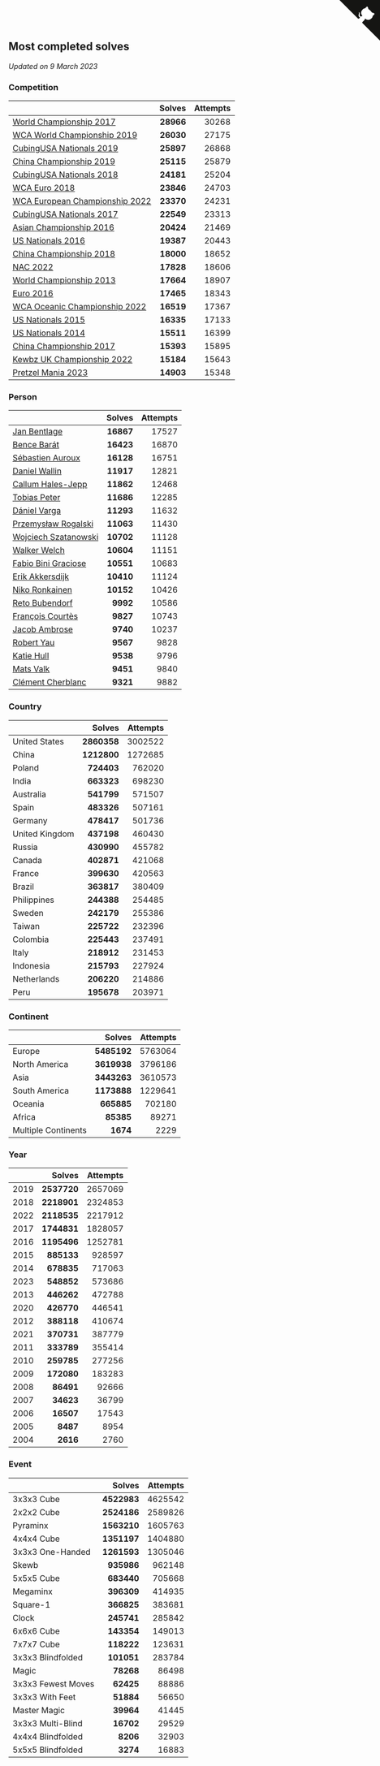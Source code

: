 ## Most completed solves

*Updated on  9 March 2023*


### Competition

|  | Solves | Attempts |
| :--- | ---: | ---: |
| [World Championship 2017](https://www.worldcubeassociation.org/competitions/WC2017) | **28966** | 30268 |
| [WCA World Championship 2019](https://www.worldcubeassociation.org/competitions/WC2019) | **26030** | 27175 |
| [CubingUSA Nationals 2019](https://www.worldcubeassociation.org/competitions/CubingUSANationals2019) | **25897** | 26868 |
| [China Championship 2019](https://www.worldcubeassociation.org/competitions/ChinaChampionship2019) | **25115** | 25879 |
| [CubingUSA Nationals 2018](https://www.worldcubeassociation.org/competitions/CubingUSANationals2018) | **24181** | 25204 |
| [WCA Euro 2018](https://www.worldcubeassociation.org/competitions/Euro2018) | **23846** | 24703 |
| [WCA European Championship 2022](https://www.worldcubeassociation.org/competitions/Euro2022) | **23370** | 24231 |
| [CubingUSA Nationals 2017](https://www.worldcubeassociation.org/competitions/CubingUSANationals2017) | **22549** | 23313 |
| [Asian Championship 2016](https://www.worldcubeassociation.org/competitions/AsianChampionship2016) | **20424** | 21469 |
| [US Nationals 2016](https://www.worldcubeassociation.org/competitions/USNationals2016) | **19387** | 20443 |
| [China Championship 2018](https://www.worldcubeassociation.org/competitions/ChinaChampionship2018) | **18000** | 18652 |
| [NAC 2022](https://www.worldcubeassociation.org/competitions/NAC2022) | **17828** | 18606 |
| [World Championship 2013](https://www.worldcubeassociation.org/competitions/WC2013) | **17664** | 18907 |
| [Euro 2016](https://www.worldcubeassociation.org/competitions/Euro2016) | **17465** | 18343 |
| [WCA Oceanic Championship 2022](https://www.worldcubeassociation.org/competitions/OC2022) | **16519** | 17367 |
| [US Nationals 2015](https://www.worldcubeassociation.org/competitions/USNationals2015) | **16335** | 17133 |
| [US Nationals 2014](https://www.worldcubeassociation.org/competitions/USNationals2014) | **15511** | 16399 |
| [China Championship 2017](https://www.worldcubeassociation.org/competitions/ChinaChampionship2017) | **15393** | 15895 |
| [Kewbz UK Championship 2022](https://www.worldcubeassociation.org/competitions/KewbzUKChampionship2022) | **15184** | 15643 |
| [Pretzel Mania 2023](https://www.worldcubeassociation.org/competitions/PretzelMania2023) | **14903** | 15348 |

### Person

|  | Solves | Attempts |
| :--- | ---: | ---: |
| [Jan Bentlage](https://www.worldcubeassociation.org/persons/2010BENT01) | **16867** | 17527 |
| [Bence Barát](https://www.worldcubeassociation.org/persons/2008BARA01) | **16423** | 16870 |
| [Sébastien Auroux](https://www.worldcubeassociation.org/persons/2008AURO01) | **16128** | 16751 |
| [Daniel Wallin](https://www.worldcubeassociation.org/persons/2013WALL03) | **11917** | 12821 |
| [Callum Hales-Jepp](https://www.worldcubeassociation.org/persons/2012HALE01) | **11862** | 12468 |
| [Tobias Peter](https://www.worldcubeassociation.org/persons/2014PETE03) | **11686** | 12285 |
| [Dániel Varga](https://www.worldcubeassociation.org/persons/2008VARG01) | **11293** | 11632 |
| [Przemysław Rogalski](https://www.worldcubeassociation.org/persons/2013ROGA02) | **11063** | 11430 |
| [Wojciech Szatanowski](https://www.worldcubeassociation.org/persons/2011SZAT01) | **10702** | 11128 |
| [Walker Welch](https://www.worldcubeassociation.org/persons/2011WELC01) | **10604** | 11151 |
| [Fabio Bini Graciose](https://www.worldcubeassociation.org/persons/2010GRAC02) | **10551** | 10683 |
| [Erik Akkersdijk](https://www.worldcubeassociation.org/persons/2005AKKE01) | **10410** | 11124 |
| [Niko Ronkainen](https://www.worldcubeassociation.org/persons/2010RONK01) | **10152** | 10426 |
| [Reto Bubendorf](https://www.worldcubeassociation.org/persons/2012BUBE01) | **9992** | 10586 |
| [François Courtès](https://www.worldcubeassociation.org/persons/2008COUR01) | **9827** | 10743 |
| [Jacob Ambrose](https://www.worldcubeassociation.org/persons/2010AMBR01) | **9740** | 10237 |
| [Robert Yau](https://www.worldcubeassociation.org/persons/2009YAUR01) | **9567** | 9828 |
| [Katie Hull](https://www.worldcubeassociation.org/persons/2010HULL01) | **9538** | 9796 |
| [Mats Valk](https://www.worldcubeassociation.org/persons/2007VALK01) | **9451** | 9840 |
| [Clément Cherblanc](https://www.worldcubeassociation.org/persons/2014CHER05) | **9321** | 9882 |

### Country

|  | Solves | Attempts |
| :--- | ---: | ---: |
| United States | **2860358** | 3002522 |
| China | **1212800** | 1272685 |
| Poland | **724403** | 762020 |
| India | **663323** | 698230 |
| Australia | **541799** | 571507 |
| Spain | **483326** | 507161 |
| Germany | **478417** | 501736 |
| United Kingdom | **437198** | 460430 |
| Russia | **430990** | 455782 |
| Canada | **402871** | 421068 |
| France | **399630** | 420563 |
| Brazil | **363817** | 380409 |
| Philippines | **244388** | 254485 |
| Sweden | **242179** | 255386 |
| Taiwan | **225722** | 232396 |
| Colombia | **225443** | 237491 |
| Italy | **218912** | 231453 |
| Indonesia | **215793** | 227924 |
| Netherlands | **206220** | 214886 |
| Peru | **195678** | 203971 |

### Continent

|  | Solves | Attempts |
| :--- | ---: | ---: |
| Europe | **5485192** | 5763064 |
| North America | **3619938** | 3796186 |
| Asia | **3443263** | 3610573 |
| South America | **1173888** | 1229641 |
| Oceania | **665885** | 702180 |
| Africa | **85385** | 89271 |
| Multiple Continents | **1674** | 2229 |

### Year

|  | Solves | Attempts |
| :--- | ---: | ---: |
| 2019 | **2537720** | 2657069 |
| 2018 | **2218901** | 2324853 |
| 2022 | **2118535** | 2217912 |
| 2017 | **1744831** | 1828057 |
| 2016 | **1195496** | 1252781 |
| 2015 | **885133** | 928597 |
| 2014 | **678835** | 717063 |
| 2023 | **548852** | 573686 |
| 2013 | **446262** | 472788 |
| 2020 | **426770** | 446541 |
| 2012 | **388118** | 410674 |
| 2021 | **370731** | 387779 |
| 2011 | **333789** | 355414 |
| 2010 | **259785** | 277256 |
| 2009 | **172080** | 183283 |
| 2008 | **86491** | 92666 |
| 2007 | **34623** | 36799 |
| 2006 | **16507** | 17543 |
| 2005 | **8487** | 8954 |
| 2004 | **2616** | 2760 |

### Event

|  | Solves | Attempts |
| :--- | ---: | ---: |
| 3x3x3 Cube | **4522983** | 4625542 |
| 2x2x2 Cube | **2524186** | 2589826 |
| Pyraminx | **1563210** | 1605763 |
| 4x4x4 Cube | **1351197** | 1404880 |
| 3x3x3 One-Handed | **1261593** | 1305046 |
| Skewb | **935986** | 962148 |
| 5x5x5 Cube | **683440** | 705668 |
| Megaminx | **396309** | 414935 |
| Square-1 | **366825** | 383681 |
| Clock | **245741** | 285842 |
| 6x6x6 Cube | **143354** | 149013 |
| 7x7x7 Cube | **118222** | 123631 |
| 3x3x3 Blindfolded | **101051** | 283784 |
| Magic | **78268** | 86498 |
| 3x3x3 Fewest Moves | **62425** | 88886 |
| 3x3x3 With Feet | **51884** | 56650 |
| Master Magic | **39964** | 41445 |
| 3x3x3 Multi-Blind | **16702** | 29529 |
| 4x4x4 Blindfolded | **8206** | 32903 |
| 5x5x5 Blindfolded | **3274** | 16883 |


<a href="https://github.com/JustinTimeCuber/wca_statistics" class="github-corner" aria-label="View source on Github"><svg width="80" height="80" viewBox="0 0 250 250" style="fill:#151513; color:#fff; position: absolute; top: 0; border: 0; right: 0;" aria-hidden="true"><path d="M0,0 L115,115 L130,115 L142,142 L250,250 L250,0 Z"></path><path d="M128.3,109.0 C113.8,99.7 119.0,89.6 119.0,89.6 C122.0,82.7 120.5,78.6 120.5,78.6 C119.2,72.0 123.4,76.3 123.4,76.3 C127.3,80.9 125.5,87.3 125.5,87.3 C122.9,97.6 130.6,101.9 134.4,103.2" fill="currentColor" style="transform-origin: 130px 106px;" class="octo-arm"></path><path d="M115.0,115.0 C114.9,115.1 118.7,116.5 119.8,115.4 L133.7,101.6 C136.9,99.2 139.9,98.4 142.2,98.6 C133.8,88.0 127.5,74.4 143.8,58.0 C148.5,53.4 154.0,51.2 159.7,51.0 C160.3,49.4 163.2,43.6 171.4,40.1 C171.4,40.1 176.1,42.5 178.8,56.2 C183.1,58.6 187.2,61.8 190.9,65.4 C194.5,69.0 197.7,73.2 200.1,77.6 C213.8,80.2 216.3,84.9 216.3,84.9 C212.7,93.1 206.9,96.0 205.4,96.6 C205.1,102.4 203.0,107.8 198.3,112.5 C181.9,128.9 168.3,122.5 157.7,114.1 C157.9,116.9 156.7,120.9 152.7,124.9 L141.0,136.5 C139.8,137.7 141.6,141.9 141.8,141.8 Z" fill="currentColor" class="octo-body"></path></svg></a><style>.github-corner:hover .octo-arm{animation:octocat-wave 560ms ease-in-out}@keyframes octocat-wave{0%,100%{transform:rotate(0)}20%,60%{transform:rotate(-25deg)}40%,80%{transform:rotate(10deg)}}@media (max-width:500px){.github-corner:hover .octo-arm{animation:none}.github-corner .octo-arm{animation:octocat-wave 560ms ease-in-out}}</style>
